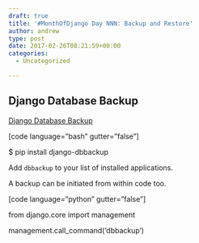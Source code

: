 ```yaml
---
draft: true
title: '#MonthOfDjango Day NNN: Backup and Restore'
author: andrew
type: post
date: 2017-02-26T08:21:59+00:00
categories:
  - Uncategorized

---
```

## Django Database Backup

[Django Database Backup][1]

[code language=&#8221;bash&#8221; gutter=&#8221;false&#8221;]
  
$ pip install django-dbbackup
  


Add `dbbackup` to your list of installed applications.

A backup can be initiated from within code too.

[code language=&#8221;python&#8221; gutter=&#8221;false&#8221;]
  
from django.core import management

management.call_command(&#8216;dbbackup&#8217;)
  


 [1]: http://django-dbbackup.readthedocs.io/en/stable/index.html
